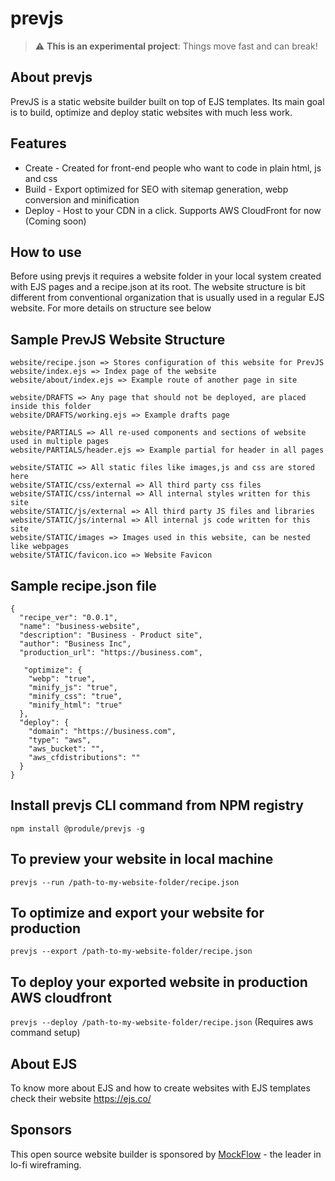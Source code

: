 # prevjs

> :warning: **This is an experimental project**: Things move fast and can break!


## About prevjs
PrevJS is a static website builder built on top of EJS templates. Its main goal is to build, optimize and deploy static websites with much less work.

## Features
* Create - Created for front-end people who want to code in plain html, js and css
* Build - Export optimized for SEO with sitemap generation, webp conversion and minification
* Deploy - Host to your CDN in a click. Supports AWS CloudFront for now  (Coming soon)

## How to use
Before using prevjs it requires a website folder in your local system created with EJS pages and a recipe.json at its root. The website structure is bit different from conventional organization that is usually used in a regular EJS website. For more details on structure see below

## Sample PrevJS Website Structure
```
website/recipe.json => Stores configuration of this website for PrevJS
website/index.ejs => Index page of the website
website/about/index.ejs => Example route of another page in site

website/DRAFTS => Any page that should not be deployed, are placed inside this folder
website/DRAFTS/working.ejs => Example drafts page

website/PARTIALS => All re-used components and sections of website used in multiple pages
website/PARTIALS/header.ejs => Example partial for header in all pages

website/STATIC => All static files like images,js and css are stored here
website/STATIC/css/external => All third party css files
website/STATIC/css/internal => All internal styles written for this site
website/STATIC/js/external => All third party JS files and libraries
website/STATIC/js/internal => All internal js code written for this site
website/STATIC/images => Images used in this website, can be nested like webpages
website/STATIC/favicon.ico => Website Favicon
```

## Sample recipe.json file
```
{
  "recipe_ver": "0.0.1",
  "name": "business-website",
  "description": "Business - Product site",
  "author": "Business Inc",
  "production_url": "https://business.com",
  
   "optimize": {
    "webp": "true",
    "minify_js": "true",
    "minify_css": "true",
    "minify_html": "true"
  },
  "deploy": {
    "domain": "https://business.com",
    "type": "aws",
    "aws_bucket": "",
    "aws_cfdistributions": ""
  }
}

```

## Install prevjs CLI command from NPM registry
```npm install @produle/prevjs -g```

## To preview your website in local machine
```prevjs --run /path-to-my-website-folder/recipe.json```

## To optimize and export your website for production
```prevjs --export /path-to-my-website-folder/recipe.json```

## To deploy your exported website in production AWS cloudfront
```prevjs --deploy /path-to-my-website-folder/recipe.json```
(Requires aws command setup)

## About EJS
To know more about EJS and how to create websites with EJS templates check their website https://ejs.co/

## Sponsors
This open source website builder is sponsored by [MockFlow](https://www.mockflow.com/) - the leader in lo-fi wireframing.





